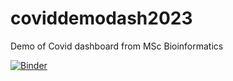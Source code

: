 # coviddemodash2023
Demo of Covid dashboard from MSc Bioinformatics

[![Binder](https://mybinder.org/badge_logo.svg)](https://mybinder.org/v2/gh/6GM9/coviddemodash2023/HEAD?urlpath=voila%2Frender%2FDashboard.ipynb)
